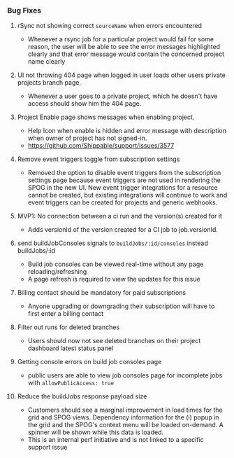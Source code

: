 ### Bug Fixes

1. rSync not showing correct `sourceName` when errors encountered
    - Whenever a rsync job for a particular project would fail for some reason, the user will be able to see the error messages highlighted clearly and that error message would contain the concerned project name clearly

2. UI not throwing 404 page when logged in user loads other users private projects branch page.  
    - Whenever a user goes to a private project, which he doesn't have access should show him the 404 page.

3. Project Enable page shows messages when enabling project.
    - Help Icon when enable is hidden and error message with description when owner of project has not signed-in.
    - https://github.com/Shippable/support/issues/3577

4. Remove event triggers toggle from subscription settings
    - Removed the option to disable event triggers from the subscription settings page because event triggers are not used in rendering the SPOG in the new UI.  New event trigger integrations for a resource cannot be created, but existing integrations will continue to work and event triggers can be created for projects and generic webhooks.

5. MVP1: No connection between a ci run and the version(s) created for it
    - Adds versionId of the version created for a CI job to job.versionId.

6. send buildJobConsoles signals to `buildJobs/:id/consoles` instead buildJobs/:id
    - Build job consoles can be viewed real-time without any page reloading/refreshing
    - A page refresh is required to view the updates for this issue

7. Billing contact should be mandatory for paid subscriptions
    - Anyone upgrading or downgrading their subscription will have to first enter a billing contact

8. Filter out runs for deleted branches
    - Users should now not see deleted branches on their project dashboard latest status panel

9. Getting console errors on build job consoles page
    - public users are able to view job consoles page for incomplete jobs with `allowPublicAccess: true`

10. Reduce the buildJobs response payload size
    - Customers should see a marginal improvement in load times for the grid and SPOG views. Dependency information for the (i) popup in the grid and the SPOG's context menu will be loaded on-demand. A spinner will be shown while this data is loaded.
    - This is an internal perf initiative and is not linked to a specific support issue